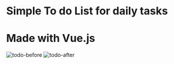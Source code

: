 # Simple To do List for daily tasks
# Made with Vue.js

![todo-before](https://user-images.githubusercontent.com/79550534/173135930-cd47bb36-2e69-44a5-928c-3386b5c39333.PNG)
![todo-after](https://user-images.githubusercontent.com/79550534/173135946-e91ac51d-b99d-4cf6-909f-0baaee3726d7.PNG)
